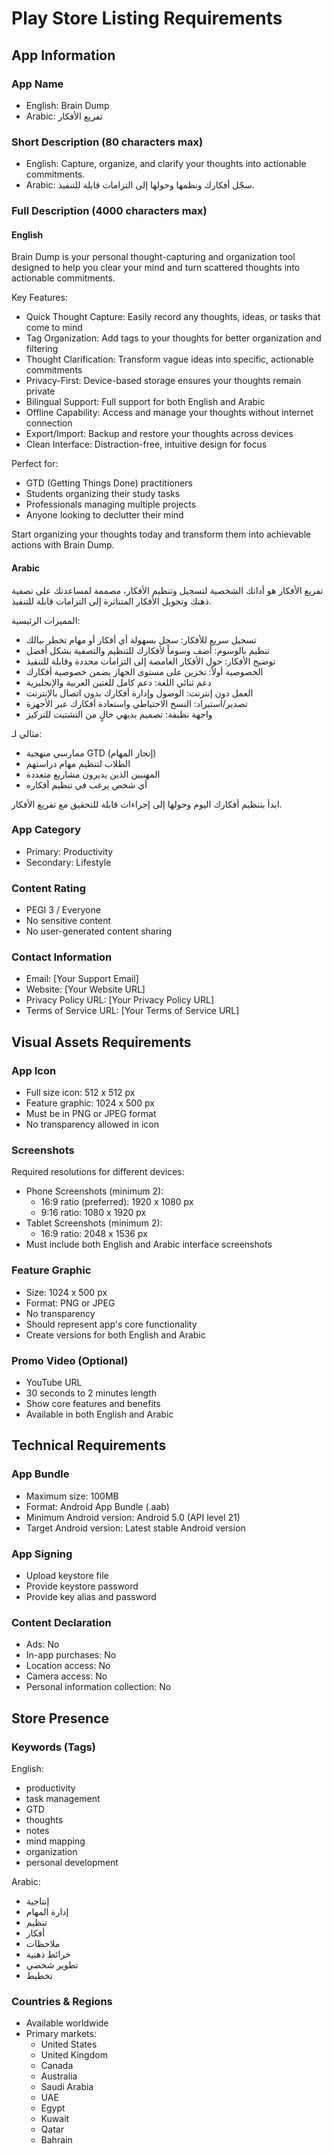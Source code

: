 # Play Store Listing Requirements

## App Information

### App Name
- English: Brain Dump
- Arabic: تفريغ الأفكار

### Short Description (80 characters max)
- English: Capture, organize, and clarify your thoughts into actionable commitments.
- Arabic: سجّل أفكارك ونظمها وحولها إلى التزامات قابلة للتنفيذ.

### Full Description (4000 characters max)
#### English
Brain Dump is your personal thought-capturing and organization tool designed to help you clear your mind and turn scattered thoughts into actionable commitments. 

Key Features:
- Quick Thought Capture: Easily record any thoughts, ideas, or tasks that come to mind
- Tag Organization: Add tags to your thoughts for better organization and filtering
- Thought Clarification: Transform vague ideas into specific, actionable commitments
- Privacy-First: Device-based storage ensures your thoughts remain private
- Bilingual Support: Full support for both English and Arabic
- Offline Capability: Access and manage your thoughts without internet connection
- Export/Import: Backup and restore your thoughts across devices
- Clean Interface: Distraction-free, intuitive design for focus

Perfect for:
- GTD (Getting Things Done) practitioners
- Students organizing their study tasks
- Professionals managing multiple projects
- Anyone looking to declutter their mind

Start organizing your thoughts today and transform them into achievable actions with Brain Dump.

#### Arabic
تفريغ الأفكار هو أداتك الشخصية لتسجيل وتنظيم الأفكار، مصممة لمساعدتك على تصفية ذهنك وتحويل الأفكار المتناثرة إلى التزامات قابلة للتنفيذ.

المميزات الرئيسية:
- تسجيل سريع للأفكار: سجل بسهولة أي أفكار أو مهام تخطر ببالك
- تنظيم بالوسوم: أضف وسوماً لأفكارك للتنظيم والتصفية بشكل أفضل
- توضيح الأفكار: حول الأفكار الغامضة إلى التزامات محددة وقابلة للتنفيذ
- الخصوصية أولاً: تخزين على مستوى الجهاز يضمن خصوصية أفكارك
- دعم ثنائي اللغة: دعم كامل للغتين العربية والإنجليزية
- العمل دون إنترنت: الوصول وإدارة أفكارك بدون اتصال بالإنترنت
- تصدير/استيراد: النسخ الاحتياطي واستعادة أفكارك عبر الأجهزة
- واجهة نظيفة: تصميم بديهي خالٍ من التشتيت للتركيز

مثالي لـ:
- ممارسي منهجية GTD (إنجاز المهام)
- الطلاب لتنظيم مهام دراستهم
- المهنيين الذين يديرون مشاريع متعددة
- أي شخص يرغب في تنظيم أفكاره

ابدأ بتنظيم أفكارك اليوم وحولها إلى إجراءات قابلة للتحقيق مع تفريغ الأفكار.

### App Category
- Primary: Productivity
- Secondary: Lifestyle

### Content Rating
- PEGI 3 / Everyone
- No sensitive content
- No user-generated content sharing

### Contact Information
- Email: [Your Support Email]
- Website: [Your Website URL]
- Privacy Policy URL: [Your Privacy Policy URL]
- Terms of Service URL: [Your Terms of Service URL]

## Visual Assets Requirements

### App Icon
- Full size icon: 512 x 512 px
- Feature graphic: 1024 x 500 px
- Must be in PNG or JPEG format
- No transparency allowed in icon

### Screenshots
Required resolutions for different devices:
- Phone Screenshots (minimum 2):
  - 16:9 ratio (preferred): 1920 x 1080 px
  - 9:16 ratio: 1080 x 1920 px
- Tablet Screenshots (minimum 2):
  - 16:9 ratio: 2048 x 1536 px
- Must include both English and Arabic interface screenshots

### Feature Graphic
- Size: 1024 x 500 px
- Format: PNG or JPEG
- No transparency
- Should represent app's core functionality
- Create versions for both English and Arabic

### Promo Video (Optional)
- YouTube URL
- 30 seconds to 2 minutes length
- Show core features and benefits
- Available in both English and Arabic

## Technical Requirements

### App Bundle
- Maximum size: 100MB
- Format: Android App Bundle (.aab)
- Minimum Android version: Android 5.0 (API level 21)
- Target Android version: Latest stable Android version

### App Signing
- Upload keystore file
- Provide keystore password
- Provide key alias and password

### Content Declaration
- Ads: No
- In-app purchases: No
- Location access: No
- Camera access: No
- Personal information collection: No

## Store Presence

### Keywords (Tags)
English:
- productivity
- task management
- GTD
- thoughts
- notes
- mind mapping
- organization
- personal development

Arabic:
- إنتاجية
- إدارة المهام
- تنظيم
- أفكار
- ملاحظات
- خرائط ذهنية
- تطوير شخصي
- تخطيط

### Countries & Regions
- Available worldwide
- Primary markets:
  - United States
  - United Kingdom
  - Canada
  - Australia
  - Saudi Arabia
  - UAE
  - Egypt
  - Kuwait
  - Qatar
  - Bahrain